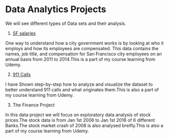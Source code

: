 # Data Analytics Projects
We will see different types of Data sets and their analysis.

1. [SF salaries](https://www.kaggle.com/kaggle/sf-salaries)

One way to understand how a city government works is by looking at who it employs and how its employees are compensated. This data contains the names, job title, and compensation for San Francisco city employees on an annual basis from 2011 to 2014.This is a part of my course learning from Udemy.


2. [911 Calls](https://www.kaggle.com/mchirico/montcoalert/tasks?taskId=2370)

I have Shown step-by-step how to analyze and visualize the dataset to better understand 911 calls and what originates them.This is also a part of my course learning from Udemy.

3. The Finance Project

In this data project we will focus on exploratory data analysis of stock prices.The stock data is from Jan 1st 2006 to Jan 1st 2016 of 6 different Banks.The stock market crash of 2008 is also analysed breifly.This is also a part of my course learning from Udemy.
